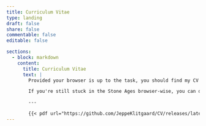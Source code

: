 ```yaml
---
title: Curriculum Vitae
type: landing
draft: false
share: false
commentable: false
editable: false

sections:
  - block: markdown
    content:
      title: Curriculum Vitae
      text: |
        Provided your browser is up to the task, you should find my CV as an embedded PDF below.

        If you're still stuck in the Stone Ages browser-wise, you can download it instead 📃.

        ---

        {{< pdf url="https://github.com/JeppeKlitgaard/CV/releases/latest/download/cv.pdf" >}}
---
```

